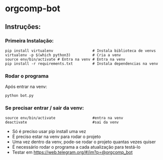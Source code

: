 # orgcomp-bot

## Instruções: 

### Primeira Instalação:
```
pip install virtualenv                  # Instala biblioteca de venvs
virtualenv -p $(which python3)          # Cria a venv
source env/bin/activate # Entra na venv # Entra na venv
pip install -r requirements.txt         # Instala dependencias na venv
```
### Rodar o programa
Após entrar na venv:
```
python bot.py
```
### Se precisar entrar / sair da venv:
```
source env/bin/activate                 #entra na venv
deactivate                              #sai da venv
```

- Só é preciso usar pip install uma vez
- É preciso estar na venv para rodar o projeto
- Uma vez dentro da venv, pode-se rodar o projeto quantas vezes quiser
- É necessário rodar o programa a cada atualização para testá-lo
- Testar em https://web.telegram.org/#/im?p=@orgcomp_bot
